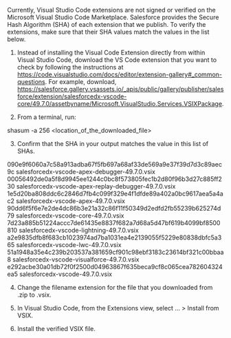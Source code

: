 Currently, Visual Studio Code extensions are not signed or verified on the
Microsoft Visual Studio Code Marketplace. Salesforce provides the Secure Hash
Algorithm (SHA) of each extension that we publish. To verify the extensions,
make sure that their SHA values match the values in the list below.

1. Instead of installing the Visual Code Extension directly from within Visual
   Studio Code, download the VS Code extension that you want to check by
   following the instructions at
   https://code.visualstudio.com/docs/editor/extension-gallery#_common-questions.
   For example, download,
   https://salesforce.gallery.vsassets.io/_apis/public/gallery/publisher/salesforce/extension/salesforcedx-vscode-core/49.7.0/assetbyname/Microsoft.VisualStudio.Services.VSIXPackage.

2. From a terminal, run:

shasum -a 256 <location_of_the_downloaded_file>

3. Confirm that the SHA in your output matches the value in this list of SHAs.

090e9f6060a7c58a913adba67f5fb697a68af33de569a9e37f39d7d3c89aec9c  salesforcedx-vscode-apex-debugger-49.7.0.vsix
00056492de0a5f8d9945ee1244c0bc8f573805fec1b2d80f96b3d27c885ff230  salesforcedx-vscode-apex-replay-debugger-49.7.0.vsix
1e5d20ba808ddc6c2846d7fb4c099f329e4f1dfde89a402a0bc9617aea5a4ac2  salesforcedx-vscode-apex-49.7.0.vsix
90dd6f5f6e7e2de4dc86b3e21a32c86f11f50349d2edfd2fb55239b625274d79  salesforcedx-vscode-core-49.7.0.vsix
7d23a885b51224accc7de61435e8837f682a7d68a5d47bf619b4099bf8500810  salesforcedx-vscode-lightning-49.7.0.vsix
a2e9835dfb8f683cb1023974ad7ba1031ea4e2139055f5229e80838dbfc5a365  salesforcedx-vscode-lwc-49.7.0.vsix
51a1948a35e4c239b203537a381659cf901c98ebf3183c23614bf321c00bbaa8  salesforcedx-vscode-visualforce-49.7.0.vsix
e292acbe30a01db72f0f2500d04963867f635beca9cf8c065cea782604324ea5  salesforcedx-vscode-49.7.0.vsix


4. Change the filename extension for the file that you downloaded from .zip to
.vsix.

5. In Visual Studio Code, from the Extensions view, select ... > Install from
VSIX.

6. Install the verified VSIX file.

